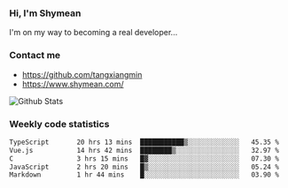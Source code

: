 ### Hi, I'm Shymean

I'm on my way to becoming a real developer...

### Contact me

- <https://github.com/tangxiangmin>
- <https://www.shymean.com/>

![Github Stats](https://github-readme-stats.vercel.app/api?username=tangxiangmin&show_icons=true&theme=dark)


###  Weekly code statistics

<!--START_SECTION:waka-->

```txt
TypeScript       20 hrs 13 mins  ███████████▒░░░░░░░░░░░░░   45.35 %
Vue.js           14 hrs 42 mins  ████████▒░░░░░░░░░░░░░░░░   32.97 %
C                3 hrs 15 mins   █▓░░░░░░░░░░░░░░░░░░░░░░░   07.30 %
JavaScript       2 hrs 20 mins   █▒░░░░░░░░░░░░░░░░░░░░░░░   05.24 %
Markdown         1 hr 44 mins    █░░░░░░░░░░░░░░░░░░░░░░░░   03.90 %
```

<!--END_SECTION:waka-->